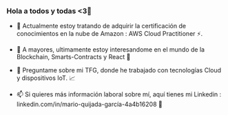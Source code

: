 ### Hola a todos y todas <3👋

- 🌱 Actualmente estoy tratando de adquirir la certificación de conocimientos en la nube de Amazon : AWS Cloud Practitioner ⚡.

- 🌱 A mayores, ultimamente estoy interesandome en el mundo de la Blockchain, Smarts-Contracts y React 🌱

- 💬 Preguntame sobre mi TFG, donde he trabajado con tecnologías Cloud y dispositivos IoT. 📈

- 📫 Si quieres más información laboral sobre mí, aquí tienes mi Linkedin : linkedin.com/in/mario-quijada-garcía-4a4b16208 🔗


<!--
**mquijadaga/mquijadaga** is a ✨ _special_ ✨ repository because its `README.md` (this file) appears on your GitHub profile.

Here are some ideas to get you started:

- 🔭 I’m currently working on ...
- 🌱 I’m currently learning ...
- 👯 I’m looking to collaborate on ...
- 🤔 I’m looking for help with ...
- 💬 Ask me about ...
- 📫 How to reach me: ...
- 😄 Pronouns: ...
- ⚡ Fun fact: ...
-->
